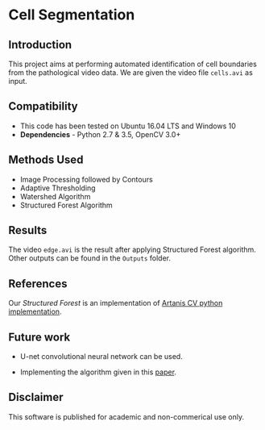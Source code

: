 # Cell Segmentation

## Introduction

This project aims at performing automated identification of cell boundaries from the pathological video data.
We are given the video file `cells.avi` as input.

## Compatibility

* This code has been tested on Ubuntu 16.04 LTS and Windows 10
* **Dependencies** - Python 2.7 & 3.5, OpenCV 3.0+

## Methods Used

* Image Processing followed by Contours
* Adaptive Thresholding
* Watershed Algorithm
* Structured Forest Algorithm

## Results

The video `edge.avi` is the result after applying Structured Forest algorithm. Other outputs can be found in the `Outputs` folder.

## References

Our *Structured Forest* is an implementation of [Artanis CV python implementation](https://github.com/ArtanisCV/StructuredForests).

## Future work

* U-net convolutional neural network can be used.

* Implementing the algorithm given in this [paper](https://www.ncbi.nlm.nih.gov/pmc/articles/PMC5096676/).

## Disclaimer

This software is published for academic and non-commerical use only.
